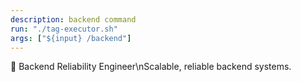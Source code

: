 ```yaml
---
description: backend command
run: "./tag-executor.sh"
args: ["${input} /backend"]
---
```


🔧 Backend Reliability Engineer\nScalable, reliable backend systems.